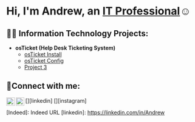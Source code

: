 <h1>Hi, I'm Andrew, an <a href="https://linkedin.com/in/Josh">IT Professional</a>☺</h1>

<h2>👨‍💻 Information Technology Projects:</h2>

- <b>osTicket (Help Desk Ticketing System)</b>
  - [osTicket Install](https://github.com/andrewmeyerhofer/osTicket-Install)
  - [osTicket Config](https://github.com/andrewmeyerhofer/osTicket-Config)
  - [Project 3](https://github.com/andrewmeyerhofer/Project-3)

<h2>🤳Connect with me:</h2>

[<img align="left" alt="Josh | LinkedIn" width="22px" src="https://cdn.jsdelivr.net/npm/simple-icons@v3/icons/linkedin.svg" />][linkedin]
[<img align="left" alt="Josh | Indeed" width="22px" src="https://cdn.jsdelivr.net/npm/simple-icons@v3/icons/instagram.svg" />][instagram]

[Indeed]: Indeed URL
[linkedin]: https://linkedin.com/in/Andrew
